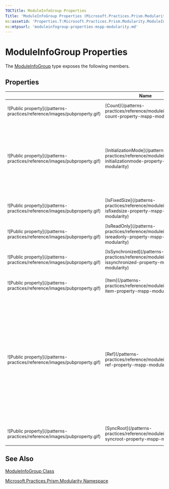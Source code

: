 ```yaml
---
TOCTitle: ModuleInfoGroup Properties
Title: 'ModuleInfoGroup Properties (Microsoft.Practices.Prism.Modularity)'
ms:assetid: 'Properties.T:Microsoft.Practices.Prism.Modularity.ModuleInfoGroup'
ms:mtpsurl: 'moduleinfogroup-properties-mspp-modularity.md'
---
```



# ModuleInfoGroup Properties

The [ModuleInfoGroup](/patterns-practices/reference/moduleinfogroup-class-mspp-modularity) type exposes the following members.

## Properties


<table>

<thead>
<tr class="header">
<th> </th>
<th>Name</th>
<th>Description</th>
</tr>
</thead>
<tbody>
<tr class="odd">
<td>![Public property](/patterns-practices/reference/images/pubproperty.gif)</td>
<td>[Count](/patterns-practices/reference/moduleinfogroup-count-property-mspp-modularity)</td>
<td><div class="summary">
Gets the number of elements contained in the [ModuleInfoGroup](/patterns-practices/reference/moduleinfogroup-class-mspp-modularity).
</div></td>
</tr>
<tr class="even">
<td>![Public property](/patterns-practices/reference/images/pubproperty.gif)</td>
<td>[InitializationMode](/patterns-practices/reference/moduleinfogroup-initializationmode-property-mspp-modularity)</td>
<td><div class="summary">
Gets or sets the [InitializationMode](/patterns-practices/reference/moduleinfo-initializationmode-property-mspp-modularity) for the whole group. Any [ModuleInfo](/patterns-practices/reference/moduleinfo-class-mspp-modularity) classes that are added after setting this value will also get this [InitializationMode](/patterns-practices/reference/moduleinfogroup-initializationmode-property-mspp-modularity).
</div></td>
</tr>
<tr class="odd">
<td>![Public property](/patterns-practices/reference/images/pubproperty.gif)</td>
<td>[IsFixedSize](/patterns-practices/reference/moduleinfogroup-isfixedsize-property-mspp-modularity)</td>
<td><div class="summary">
Gets a value indicating whether the [ModuleInfoGroup](/patterns-practices/reference/moduleinfogroup-class-mspp-modularity) has a fixed size.
</div></td>
</tr>
<tr class="even">
<td>![Public property](/patterns-practices/reference/images/pubproperty.gif)</td>
<td>[IsReadOnly](/patterns-practices/reference/moduleinfogroup-isreadonly-property-mspp-modularity)</td>
<td><div class="summary">
Gets a value indicating whether the [ModuleInfoGroup](/patterns-practices/reference/moduleinfogroup-class-mspp-modularity) is read-only.
</div></td>
</tr>
<tr class="odd">
<td>![Public property](/patterns-practices/reference/images/pubproperty.gif)</td>
<td>[IsSynchronized](/patterns-practices/reference/moduleinfogroup-issynchronized-property-mspp-modularity)</td>
<td><div class="summary">
Gets a value indicating whether access to the [ICollection](http://msdn.microsoft.com/en-us/library/b1ht6113) is synchronized (thread safe).
</div></td>
</tr>
<tr class="even">
<td>![Public property](/patterns-practices/reference/images/pubproperty.gif)</td>
<td>[Item](/patterns-practices/reference/moduleinfogroup-item-property-mspp-modularity)</td>
<td><div class="summary">
Gets or sets the [ModuleInfo](/patterns-practices/reference/moduleinfo-class-mspp-modularity) at the specified index.
</div></td>
</tr>
<tr class="odd">
<td>![Public property](/patterns-practices/reference/images/pubproperty.gif)</td>
<td>[Ref](/patterns-practices/reference/moduleinfogroup-ref-property-mspp-modularity)</td>
<td><div class="summary">
Gets or sets the [Ref](/patterns-practices/reference/moduleinfo-ref-property-mspp-modularity) value for the whole group. Any [ModuleInfo](/patterns-practices/reference/moduleinfo-class-mspp-modularity) classes that are added after setting this value will also get this [Ref](/patterns-practices/reference/moduleinfogroup-ref-property-mspp-modularity). The ref value will also be used by the [IModuleManager](/patterns-practices/reference/imodulemanager-interface-mspp-modularity) to determine which [IModuleTypeLoader](/patterns-practices/reference/imoduletypeloader-interface-mspp-modularity) to use. For example, using an &quot;file://&quot; prefix with a valid URL will cause the FileModuleTypeLoader to be used (Only available in the desktop version of CAL).
</div></td>
</tr>
<tr class="even">
<td>![Public property](/patterns-practices/reference/images/pubproperty.gif)</td>
<td>[SyncRoot](/patterns-practices/reference/moduleinfogroup-syncroot-property-mspp-modularity)</td>
<td><div class="summary">
Gets an object that can be used to synchronize access to the [ICollection](http://msdn.microsoft.com/en-us/library/b1ht6113).
</div></td>
</tr>
</tbody>
</table>

## See Also

[ModuleInfoGroup Class](/patterns-practices/reference/moduleinfogroup-class-mspp-modularity)

[Microsoft.Practices.Prism.Modularity Namespace](/patterns-practices/reference/mspp-modularity-namespace)
